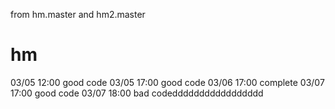 from hm.master and hm2.master
# hm
03/05 12:00 good code
03/05 17:00 good code
03/06 17:00 complete
03/07 17:00 good code
03/07 18:00 bad codeddddddddddddddddd
